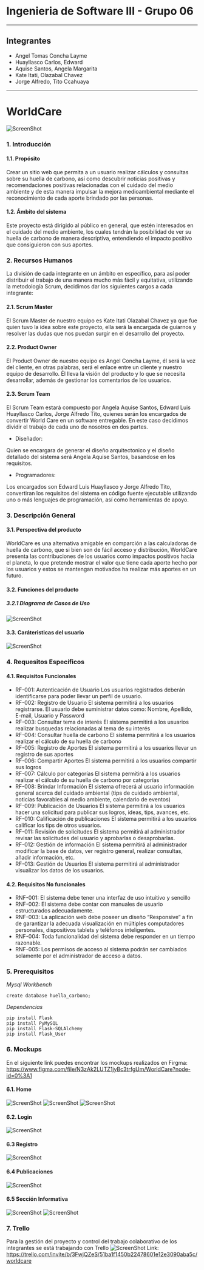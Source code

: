 # Ingenieria de Software III - Grupo 06

---

## Integrantes

- Angel Tomas Concha Layme
- Huayllasco Carlos, Edward
- Aquise Santos, Angela Margarita
- Kate Itati, Olazabal Chavez
- Jorge Alfredo, Tito Ccahuaya

---

# WorldCare

![ScreenShot](/img/wordcare.png)

### 1. Introducción

#### 1.1. Propósito

Crear un sitio web que permita a un usuario realizar cálculos y consultas sobre su huella de carbono, así como descubrir noticias positivas y recomendaciones positivas relacionadas con el cuidado del medio ambiente y de esta manera impulsar la mejora medioambiental mediante el reconocimiento de cada aporte brindado por las personas.

#### 1.2. Ámbito del sistema

Este proyecto está dirigido al público en general, que estén interesados en el cuidado del medio ambiente, los cuales tendrán la posibilidad de ver su huella de carbono de manera descriptiva, entendiendo el impacto positivo que consiguieron con sus aportes.

### 2. Recursos Humanos

La división de cada integrante en un ámbito en específico, para así poder distribuir el trabajo de una manera mucho más fácil y equitativa, utilizando la metodología Scrum, decidimos dar los siguientes cargos a cada integrante:

#### 2.1. Scrum Master

El Scrum Master de nuestro equipo es Kate Itati Olazabal Chavez ya que fue quien tuvo la idea sobre este proyecto, ella será la encargada de guiarnos y resolver las dudas que nos puedan surgir en el desarrollo del proyecto.

#### 2.2. Product Owner

El Product Owner de nuestro equipo es Angel Concha Layme, él será la voz del cliente, en otras palabras, será el enlace entre un cliente y nuestro equipo de desarrollo. Él lleva la visión del producto y lo que se necesita desarrollar, además de gestionar los comentarios de los usuarios.

#### 2.3. Scrum Team

El Scrum Team estará compuesto por Angela Aquise Santos, Edward Luis Huayllasco Carlos, Jorge Alfredo Tito, quienes serán los encargados de convertir World Care en un software entregable. En este caso decidimos dividir el trabajo de cada uno de nosotros en dos partes.

- Diseñador:

Quien se encargara de generar el diseño arquitectonico y el diseño detallado del sistema será Angela Aquise Santos, basandose en los requisitos.

- Programadores:

Los encargados son Edward Luis Huayllasco y Jorge Alfredo Tito, convertiran los requisitos del sistema en código fuente ejecutable utilizando uno o más lenguajes de programación, así como herramientas de apoyo.

### 3. Descripción General

#### 3.1. Perspectiva del producto

WorldCare es una alternativa amigable en comparción a las calculadoras de huella de carbono, que si bien son de fácil acceso y distribución, WorldCare presenta las contribuciones de los usuarios como impactos positivos hacia el planeta, lo que pretende mostrar el valor que tiene cada aporte hecho por los usuarios y estos se mantengan motivados ha realizar más aportes en un futuro.

#### 3.2. Funciones del producto
##### 3.2.1 Diagrama de Casos de Uso
![ScreenShot](/img/casosdeuso.png)
#### 3.3. Caráteristicas del usuario

![ScreenShot](/img/usuario.png)
### 4. Requesitos Específicos

#### 4.1. Requisitos Funcionales

- RF-001: Autenticación de Usuario
  Los usuarios registrados deberán identificarse para poder llevar un perfil de usuario.
- RF-002: Registro de Usuario
  El sistema permitirá a los usuarios registrarse. El usuario debe suministrar datos como: Nombre, Apellido, E-mail, Usuario y Password
- RF-003: Consultar tema de interés
  El sistema permitirá a los usuarios realizar busquedas relacionadas al tema de su interés
- RF-004: Consultar huella de carbono
  El sistema permitirá a los usuarios realizar el cálculo de su huella de carbono
- RF-005: Registro de Aportes
  El sistema permitirá a los usuarios llevar un registro de sus aportes
- RF-006: Compartir Aportes
  El sistema permitirá a los usuarios compartir sus logros
- RF-007: Cálculo por categorías
  El sistema permitirá a los usuarios realizar el cálculo de su huella de carbono por categorías
- RF-008: Brindar Información
  El sistema ofrecerá al usuario información general acerca del cuidado ambiental (tips de cuidado ambiental, noticias favorables al medio ambiente, calendario de eventos)
- RF-009: Publicación de Usuarios
  El sistema permitirá a los usuarios hacer una solicitud para publicar sus logros, ideas, tips, avances, etc.
- RF-010: Calificación de publicaciones
  El sistema permitirá a los usuarios calificar los tips de otros usuarios.
- RF-011: Revisión de solicitudes
  El sistema permitirá al administrador revisar las solicitudes del usuario y aprobarlas o desaprobarlas.
- RF-012: Gestión de información
  El sistema permitirá al administrador modificar la base de datos, ver registro general, realizar consultas, añadir información, etc.
- RF-013: Gestión de Usuarios
  El sistema permitirá al administrador visualizar los datos de los usuarios.

#### 4.2. Requisitos No funcionales

- RNF-001:
  El sistema debe tener una interfaz de uso intuitivo y sencillo
- RNF-002:
  El sistema debe contar con manuales de usuario estructurados adecuadamente.
- RNF-003:
  La aplicación web debe poseer un diseño “Responsive” a fin de garantizar la adecuada visualización en múltiples computadores personales, dispositivos tablets y teléfonos inteligentes.
- RNF-004:
  Toda funcionalidad del sistema debe responder en un tiempo razonable.
- RNF-005:
  Los permisos de acceso al sistema podrán ser cambiados solamente por el administrador de acceso a datos.

### 5. Prerequisitos

_Mysql Workbench_

```
create database huella_carbono;
```

_Dependencias_

```
pip install Flask
pip install PyMySQL
pip install Flask-SQLAlchemy
pip install Flask_User
```

### 6. Mockups
En el siguiente link puedes encontrar los mockups realizados en Firgma: https://www.figma.com/file/N3zAk2LUTZ1jyBc3trfgUm/WorldCare?node-id=0%3A1
#### 6.1. Home
![ScreenShot](/img/home1.png)
![ScreenShot](/img/home2.png)
![ScreenShot](/img/descubre.png)
#### 6.2. Login
![ScreenShot](/img/login.png)
#### 6.3 Registro
![ScreenShot](/img/registrate.png)
#### 6.4 Publicaciones
![ScreenShot](/img/publicaciones.png)
#### 6.5 Sección Informativa
![ScreenShot](/img/informate1.png)
![ScreenShot](/img/informate2.png)


### 7. Trello
Para la gestión del proyecto y control del trabajo colaborativo de los integrantes se está trabajando con Trello
![ScreenShot](/img/trello.png)
Link: https://trello.com/invite/b/3FwjQZeS/51ba1f1450b22478601e12e3090aba5c/worldcare

